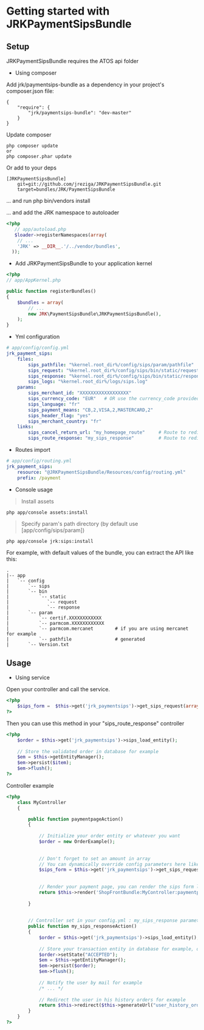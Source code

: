 Getting started with JRKPaymentSipsBundle
======================================

Setup
-----
JRKPaymentSipsBundle requires the ATOS api folder


- Using composer

Add jrk/paymentsips-bundle as a dependency in your project's composer.json file:

```
{
    "require": {
        "jrk/paymentsips-bundle": "dev-master"
    }
}
```
Update composer
```
php composer update
or 
php composer.phar update
```

Or add to your deps

```
[JRKPaymentSipsBundle]
    git=git://github.com/jreziga/JRKPaymentSipsBundle.git
    target=bundles/JRK/PaymentSipsBundle
```

... and run php bin/vendors install

... and add the JRK namespace to autoloader

``` php
<?php
   // app/autoload.php
   $loader->registerNamespaces(array(
    // ...
    'JRK' => __DIR__.'/../vendor/bundles',
  ));
```

- Add JRKPaymentSipsBundle to your application kernel

``` php
<?php
// app/AppKernel.php

public function registerBundles()
{
    $bundles = array(
        // ...
        new JRK\PaymentSipsBundle\JRKPaymentSipsBundle(),
    );
}
```


- Yml configuration

``` yml
# app/config/config.yml
jrk_payment_sips:
    files:
        sips_pathfile: "%kernel.root_dir%/config/sips/param/pathfile"
        sips_request: "%kernel.root_dir%/config/sips/bin/static/request"
        sips_response: "%kernel.root_dir%/config/sips/bin/static/response"
        sips_logs: "%kernel.root_dir%/logs/sips.log"
    params:
        sips_merchant_id: "XXXXXXXXXXXXXXXXXX"
        sips_currency_code: "EUR"   # OR use the currency_code provided by ATOS (978=EUR for example)
        sips_language: "fr"
        sips_payment_means: "CB,2,VISA,2,MASTERCARD,2"
        sips_header_flag: "yes"
        sips_merchant_country: "fr"
    links:
        sips_cancel_return_url: "my_homepage_route"     # Route to redirect if the payment is canceled
        sips_route_response: "my_sips_response"         # Route to redirect if the payment is accepted
```

- Routes import

``` yml
# app/config/routing.yml
jrk_payment_sips:
    resource: "@JRKPaymentSipsBundle/Resources/config/routing.yml"
    prefix: /payment
```

- Console usage 

> Install assets
``` 
php app/console assets:install
```
> Specify param's path directory (by default use [app/config/sips/param])
``` 
php app/console jrk:sips:install
```

For example, with default values of the bundle, you can extract the API like this:

    .
    |-- app
    |   `-- config
    |       `-- sips
    |       `-- bin
    |           `-- static
    |              `-- request
    |              `-- response
    |       `-- param
    |           `-- certif.XXXXXXXXXXXX
    |           `-- parmcom.XXXXXXXXXXXX
    |           `-- parmcom.mercanet        # if you are using mercanet for example
    |           `-- pathfile                # generated
    |       `-- Version.txt




Usage
-----


 - Using service

Open your controller and call the service.

``` php
<?php
    $sips_form =  $this->get('jrk_paymentsips')->get_sips_request(array("amount"=>10),MyTransactionEntity);
?>
```

Then you can use this method in your "sips_route_response" controller

``` php
<?php
    $order = $this->get('jrk_paymentsips')->sips_load_entity();
    
    // Store the validated order in database for example
    $em = $this->getEntityManager();
    $em->persist($item);
    $em->flush();
?>
```

Controller example

``` php
<?php
    class MyController
    {

        public function paymentpageAction()
        {
    
            // Initialize your order entity or whatever you want
            $order = new OrderExample();
            
         
            // Don't forget to set an amount in array
            // You can dynamically override config parameters here like currency_code etc...
            $sips_form = $this->get('jrk_paymentsips')->get_sips_request(array("amount"=>$order->getAmount()),$order);
    
    
            // Render your payment page, you can render the sips form like that for twig : {{ sips_form }}
            return $this->render('ShopFrontBundle:MyController:paymentpage.html.twig',array("sips_form"=>$sips_form));
    
        }
    
    
        // Controller set in your config.yml : my_sips_response parameter
        public function my_sips_responseAction()
        {
            $order = $this->get('jrk_paymentsips')->sips_load_entity();
            
            // Store your transaction entity in database for example, or attributes.
            $order->setState("ACCEPTED");
            $em = $this->getEntityManager();
            $em->persist($order);
            $em->flush();
            
            // Notify the user by mail for example
            /* ... */
            
            // Redirect the user in his history orders for example
            return $this->redirect($this->generateUrl("user_history_orders"));
        }
    }
?>
```
